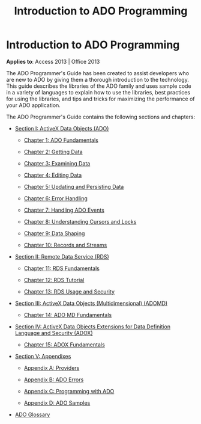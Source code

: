 ﻿---
title: Introduction to ADO Programming
TOCTitle: Introduction
ms:assetid: 40492840-0a03-ed2b-2ae8-f42749ef9b53
ms:mtpsurl: https://msdn.microsoft.com/library/JJ249181(v=office.15)
ms:contentKeyID: 48544423
ms.date: 09/18/2015
mtps_version: v=office.15
---

# Introduction to ADO Programming


**Applies to**: Access 2013 | Office 2013

The ADO Programmer's Guide has been created to assist developers who are new to ADO by giving them a thorough introduction to the technology. This guide describes the libraries of the ADO family and uses sample code in a variety of languages to explain how to use the libraries, best practices for using the libraries, and tips and tricks for maximizing the performance of your ADO application.

The ADO Programmer's Guide contains the following sections and chapters:

  - [Section I: ActiveX Data Objects (ADO)](section-i-activex-data-objects.md)
    
      - [Chapter 1: ADO Fundamentals](chapter-1-ado-fundamentals.md)
    
      - [Chapter 2: Getting Data](chapter-2-getting-data.md)
    
      - [Chapter 3: Examining Data](chapter-3-examining-data.md)
    
      - [Chapter 4: Editing Data](chapter-4-editing-data.md)
    
      - [Chapter 5: Updating and Persisting Data](chapter-5-updating-and-persisting-data.md)
    
      - [Chapter 6: Error Handling](chapter-6-error-handling.md)
    
      - [Chapter 7: Handling ADO Events](chapter-7-handling-ado-events.md)
    
      - [Chapter 8: Understanding Cursors and Locks](chapter-8-understanding-cursors-and-locks.md)
    
      - [Chapter 9: Data Shaping](chapter-9-data-shaping.md)
    
      - [Chapter 10: Records and Streams](chapter-10-records-and-streams.md)

  - [Section II: Remote Data Service (RDS)](section-ii-remote-data-service.md)
    
      - [Chapter 11: RDS Fundamentals](chapter-11-rds-fundamentals.md)
    
      - [Chapter 12: RDS Tutorial](chapter-12-rds-tutorial.md)
    
      - [Chapter 13: RDS Usage and Security](chapter-13-rds-usage-and-security.md)

  - [Section III: ActiveX Data Objects (Multidimensional) (ADOMD)](section-iii-ado-multidimensional-ado-md.md)
    
      - [Chapter 14: ADO MD Fundamentals](chapter-14-ado-md-fundamentals.md)

  - [Section IV: ActiveX Data Objects Extensions for Data Definition Language and Security (ADOX)](section-iv-ado-extensions-for-data-definition-language-and-security-adox.md)
    
      - [Chapter 15: ADOX Fundamentals](chapter-15-adox-fundamentals.md)

  - [Section V: Appendixes](section-v-appendixes.md)
    
      - [Appendix A: Providers](appendix-a-providers.md)
    
      - [Appendix B: ADO Errors](appendix-b-ado-errors.md)
    
      - [Appendix C: Programming with ADO](appendix-c-programming-with-ado.md)
    
      - [Appendix D: ADO Samples](appendix-d-ado-samples.md)

  - [ADO Glossary](ado-glossary.md)


